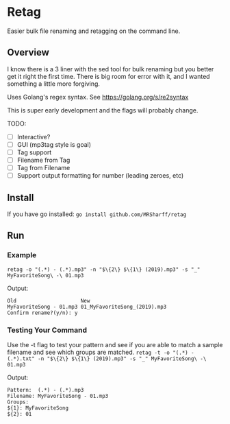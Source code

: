 # Retag
Easier bulk file renaming and retagging on the command line.

## Overview
I know there is a 3 liner with the sed tool for bulk renaming but you better get
it right the first time. There is big room for error with it, and I wanted
something a little more forgiving.

Uses Golang's regex syntax. See https://golang.org/s/re2syntax

This is super early development and the flags will probably change.

TODO:
- [ ] Interactive?
- [ ] GUI (mp3tag style is goal)
- [ ] Tag support
- [ ] Filename from Tag
- [ ] Tag from Filename
- [ ] Support output formatting for number (leading zeroes, etc)

## Install
If you have go installed:
`go install github.com/MRSharff/retag`

## Run

### Example
`retag -o "(.*) - (.*).mp3" -n "$\{2\} $\{1\} (2019).mp3" -s "_" MyFavoriteSong\ -\ 01.mp3`

Output:

```
Old                     New
MyFavoriteSong - 01.mp3 01_MyFavoriteSong_(2019).mp3
Confirm rename?(y/n): y
```

### Testing Your Command
Use the -t flag to test your pattern and see if you are able to match a sample filename and see which groups are matched.
`retag -t -o "(.*) - (.*).txt" -n "$\{2\} $\{1\} (2019).mp3" -s "_" MyFavoriteSong\ -\ 01.mp3`

Output:

```
Pattern:  (.*) - (.*).mp3
Filename: MyFavoriteSong - 01.mp3
Groups: 
${1}: MyFavoriteSong
${2}: 01
```
